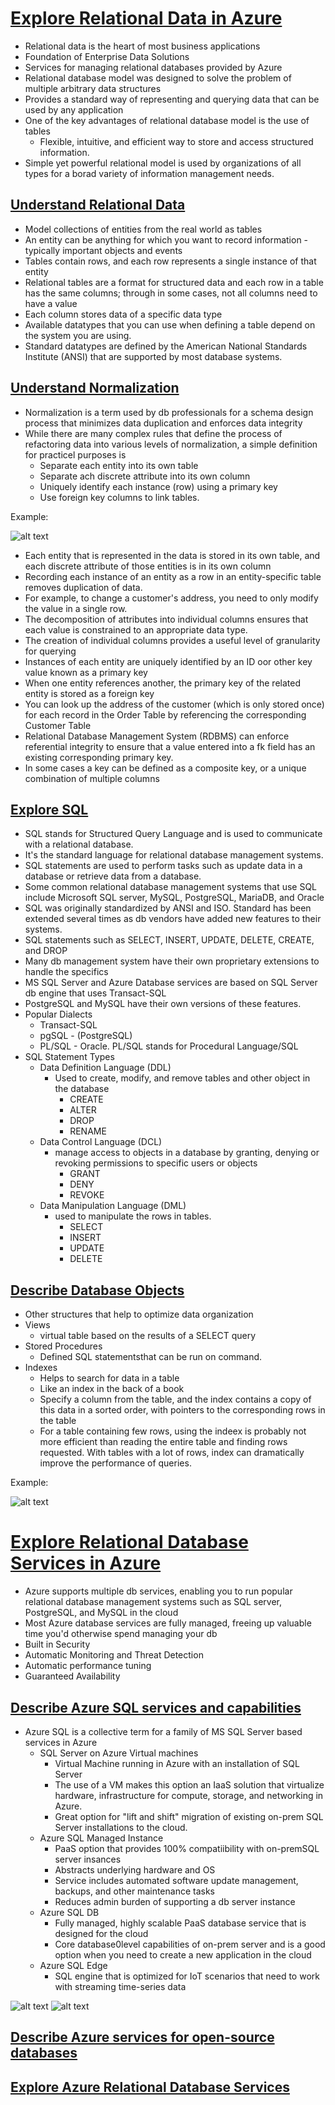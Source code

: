 # [Explore Relational Data in Azure](https://learn.microsoft.com/en-us/training/paths/azure-data-fundamentals-explore-relational-data/)

* Relational data is the heart of most business applications
* Foundation of Enterprise Data Solutions
* Services for managing relational databases provided by Azure
* Relational database model was designed to solve the problem of multiple arbitrary data structures
* Provides a standard way of representing and querying data that can be used by any application
* One of the key advantages of relational database model is the use of tables
    * Flexible, intuitive, and efficient way to store and access structured information.
* Simple yet powerful relational model is used by organizations of all types for a borad variety of information management needs.

## [Understand Relational Data](https://learn.microsoft.com/en-us/training/modules/explore-relational-data-offerings/2-understand-relational-data)
* Model collections of entities from the real world as tables
* An entity can be anything for which you want to record information -typically important objects and events
* Tables contain rows, and each row represents a single instance of that entity
* Relational tables are a format for structured data and each row in a table has the same columns; through in some cases, not all columns need to have a value
* Each column stores data of a specific data type
* Available datatypes that you can use when defining a table depend on the system you are using. 
* Standard datatypes are defined by the American National Standards Institute (ANSI)  that are supported by most database systems.


## [Understand Normalization](https://learn.microsoft.com/en-us/training/modules/explore-relational-data-offerings/3-normalization)
* Normalization is a term used by db professionals for a schema design process that minimizes data duplication and enforces data integrity
* While there are many complex rules that define the process of refactoring data into various levels of normalization, a simple definition for practicel purposes is
    * Separate each entity into its own table
    * Separate ach discrete attribute into its own column
    * Uniquely identify each instance (row) using a primary key
    * Use foreign key columns to link tables.

Example:

![alt text](image-8.png)

* Each entity that is represented in the data is stored in its own table, and each discrete attribute of those entities is in its own column
* Recording each instance of an entity as a row in an entity-specific table removes duplication of data.
* For example, to change a customer's address, you need to only modify the value in a single row.
* The decomposition of attributes into individual columns ensures that each value is constrained to an appropriate data type.
* The creation of individual columns provides a useful level of granularity for querying
* Instances of each entity are uniquely identified by an ID oor other key value known as a primary key
* When one entity references another, the primary key of the related entity is stored as a foreign key
* You can look up the address of the customer (which is only stored once) for each record in the Order Table by referencing the corresponding Customer Table
* Relational Database Management System (RDBMS) can enforce referential integrity to ensure that a value entered into a fk field has an existing corresponding primary key.
* In some cases a key can be defined as a composite key, or a unique combination of multiple columns

## [Explore SQL](https://learn.microsoft.com/en-us/training/modules/explore-relational-data-offerings/4-query-with-sql)

* SQL stands for Structured Query Language and is used to communicate with a relational database.
* It's the standard language for relational database management systems. 
* SQL statements are used to perform tasks such as update data in a database or retrieve data from a database.
* Some common relational database management systems that use SQL include Microsoft SQL server, MySQL, PostgreSQL, MariaDB, and Oracle
* SQL was originally standardized by ANSI and ISO. Standard has been extended several times as db vendors have added new features to their systems.
* SQL statements such as SELECT, INSERT, UPDATE, DELETE, CREATE, and DROP
* Many db management system have their own proprietary extensions to handle the specifics
* MS SQL Server and Azure Database services are based on SQL Server db engine that uses Transact-SQL
* PostgreSQL and MySQL have their own versions of these features.
* Popular Dialects
    * Transact-SQL
    * pgSQL - (PostgreSQL)
    * PL/SQL - Oracle. PL/SQL stands for Procedural Language/SQL
* SQL Statement Types
    * Data Definition Language (DDL)
        * Used to create, modify, and remove tables and other object in the database
            * CREATE
            * ALTER
            * DROP
            * RENAME
    * Data Control Language (DCL)
        * manage access to objects in a database by granting, denying or revoking permissions to specific users or objects
            * GRANT
            * DENY
            * REVOKE
    * Data Manipulation Language (DML)
        * used to manipulate the rows in tables.
            * SELECT
            * INSERT
            * UPDATE
            * DELETE


## [Describe Database Objects](https://learn.microsoft.com/en-us/training/modules/explore-relational-data-offerings/5-database-objects)
* Other structures that help to optimize data organization
* Views
    * virtual table based on the results of a SELECT query
* Stored Procedures
    * Defined SQL statementsthat can be run on command. 
* Indexes
    * Helps to search for data in a table
    * Like an index in the back of a book
    * Specify a column from the table, and the index contains a copy of this data in a sorted order, with pointers to the corresponding rows in the table
    * For a table containing few rows, using the indeex is probably not more efficient than reading the entire table and finding rows requested. With tables with a lot of rows, index can dramatically improve the performance of queries.


Example: 

![alt text](image-9.png)




# [Explore Relational Database Services in Azure](https://learn.microsoft.com/en-us/training/modules/explore-provision-deploy-relational-database-offerings-azure/)

* Azure supports multiple db services, enabling  you to run popular relational database management systems such as SQL server, PostgreSQL, and MySQL in the cloud
* Most Azure database services are fully managed, freeing up valuable time you'd otherwise spend managing your db
* Built in Security
* Automatic Monitoring and Threat Detection
* Automatic performance tuning
* Guaranteed Availability

## [Describe Azure SQL services and capabilities](https://learn.microsoft.com/en-us/training/modules/explore-provision-deploy-relational-database-offerings-azure/2-azure-sql)

* Azure SQL is a collective term for a family of MS SQL Server based services in Azure
    * SQL Server on Azure Virtual machines
        * Virtual Machine running in Azure with an installation of SQL Server
        * The use of a VM makes this option an IaaS solution that virtualize  hardware, infrastructure for compute, storage, and networking in Azure.
        * Great option for "lift and shift" migration of existing on-prem SQL Server installations to the cloud.
    * Azure SQL Managed Instance 
        * PaaS option that provides 100% compatiibility with on-premSQL server insances
        * Abstracts underlying hardware and OS
        * Service includes automated software update management, backups, and other maintenance tasks
        * Reduces admin burden of supporting a db server instance
    * Azure SQL DB
        * Fully managed, highly scalable PaaS database service that is designed for the cloud
        * Core database0level capabilities of on-prem server and is a good option when you need to create a new application in the cloud
    * Azure SQL Edge
        * SQL engine that is optimized for IoT scenarios that need to work with streaming time-series data   


![alt text](image-10.png)
![alt text](image-11.png)


## [Describe Azure services for open-source databases]()

## [Explore Azure Relational Database Services]()

